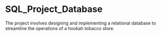 # SQL_Project_Database
The project involves designing and implementing a relational database to streamline the operations of a hookah tobacco store.
